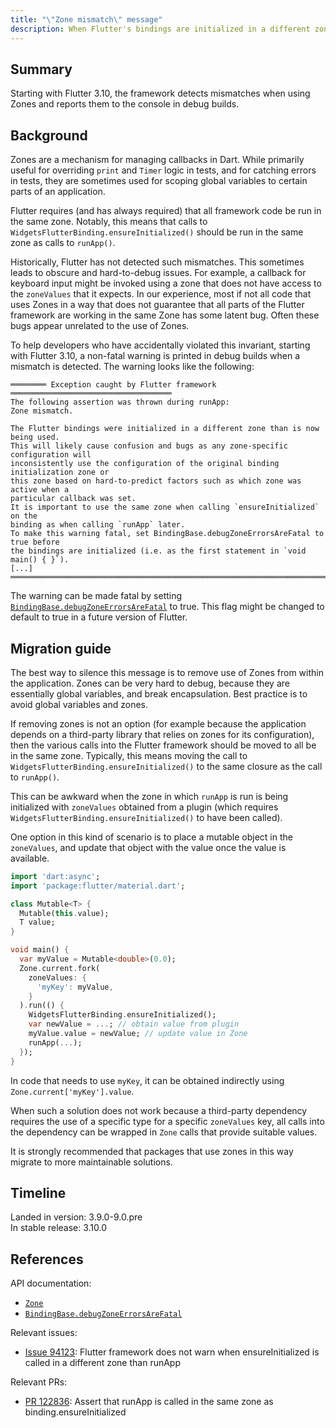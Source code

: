 ```yaml
---
title: "\"Zone mismatch\" message"
description: When Flutter's bindings are initialized in a different zone than the Zone used for `runApp`, a warning is printed to the console.
---
```


## Summary

Starting with Flutter 3.10, the framework detects mismatches when using Zones and reports them to the console in debug builds.

## Background

Zones are a mechanism for managing callbacks in Dart.
While primarily useful for overriding `print` and `Timer` logic in tests,
and for catching errors in tests,
they are sometimes used for scoping global variables to certain parts of an application.

Flutter requires
(and has always required)
that all framework code be run in the same zone.
Notably,
this means that calls to `WidgetsFlutterBinding.ensureInitialized()` should be run in the same zone
as calls to `runApp()`.

Historically, Flutter has not detected such mismatches.
This sometimes leads to obscure and hard-to-debug issues.
For example,
a callback for keyboard input might be invoked
using a zone that does not have access to the `zoneValues` that it expects.
In our experience,
most if not all code that uses Zones
in a way that does not guarantee that all parts of the Flutter framework are working in the same Zone
has some latent bug.
Often these bugs appear unrelated to the use of Zones.

To help developers who have accidentally violated this invariant,
starting with Flutter 3.10,
a non-fatal warning is printed in debug builds when a mismatch is detected.
The warning looks like the following:

```
════════ Exception caught by Flutter framework ════════════════════════════════════
The following assertion was thrown during runApp:
Zone mismatch.

The Flutter bindings were initialized in a different zone than is now being used.
This will likely cause confusion and bugs as any zone-specific configuration will
inconsistently use the configuration of the original binding initialization zone or
this zone based on hard-to-predict factors such as which zone was active when a
particular callback was set.
It is important to use the same zone when calling `ensureInitialized` on the
binding as when calling `runApp` later.
To make this warning fatal, set BindingBase.debugZoneErrorsAreFatal to true before
the bindings are initialized (i.e. as the first statement in `void main() { }`).
[...]
═══════════════════════════════════════════════════════════════════════════════════
```

The warning can be made fatal by setting [`BindingBase.debugZoneErrorsAreFatal`] to true.
This flag might be changed to default to true in a future version of Flutter.


## Migration guide

The best way to silence this message is to remove use of Zones from within the application.
Zones can be very hard to debug,
because they are essentially global variables,
and break encapsulation.
Best practice is to avoid global variables and zones.

If removing zones is not an option
(for example because the application depends on a third-party library
that relies on zones for its configuration),
then the various calls into the Flutter framework
should be moved to all be in the same zone.
Typically, this means moving the call to `WidgetsFlutterBinding.ensureInitialized()`
to the same closure as the call to `runApp()`.

This can be awkward when the zone in which `runApp` is run
is being initialized with `zoneValues` obtained from a plugin
(which requires `WidgetsFlutterBinding.ensureInitialized()` to have been called).

One option in this kind of scenario is to place a mutable object in the `zoneValues`,
and update that object with the value once the value is available.

```dart
import 'dart:async';
import 'package:flutter/material.dart';

class Mutable<T> {
  Mutable(this.value);
  T value;
}

void main() {
  var myValue = Mutable<double>(0.0);
  Zone.current.fork(
    zoneValues: {
      'myKey': myValue,
    }
  ).run(() {
    WidgetsFlutterBinding.ensureInitialized();
    var newValue = ...; // obtain value from plugin
    myValue.value = newValue; // update value in Zone
    runApp(...);
  });
}
```

In code that needs to use `myKey`, it can be obtained indirectly using `Zone.current['myKey'].value`.

When such a solution does not work
because a third-party dependency requires the use of a specific type for a specific `zoneValues` key,
all calls into the dependency can be wrapped in `Zone` calls that provide suitable values.

It is strongly recommended that packages that use zones in this way
migrate to more maintainable solutions.


## Timeline

Landed in version: 3.9.0-9.0.pre<br>
In stable release: 3.10.0

## References

API documentation:

* [`Zone`]
* [`BindingBase.debugZoneErrorsAreFatal`]

Relevant issues:

* [Issue 94123]: Flutter framework does not warn when ensureInitialized is called in a different zone than runApp

Relevant PRs:

* [PR 122836]: Assert that runApp is called in the same zone as binding.ensureInitialized

[`Zone`]: {{site.api}}/flutter/dart-async/Zone-class.html
[`BindingBase.debugZoneErrorsAreFatal`]: {{site.api}}/flutter/foundation/BindingBase/debugZoneErrorsAreFatal.html
[Issue 94123]: {{site.repo.flutter}}/issues/94123
[PR 122836]: {{site.repo.flutter}}/pull/122836
